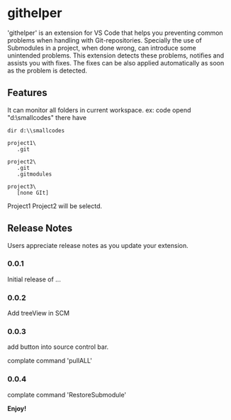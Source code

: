 # githelper

'githelper' is an extension for VS Code that helps you preventing common problems when handling with Git-repositories. Specially the use of Submodules in a project, when done wrong, can introduce some unintended problems. This extension detects these problems, notifies and assists you with fixes. The fixes can be also applied automatically as soon as the problem is detected.



## Features
It can monitor all folders in current workspace.
ex: code opend "d:\\smallcodes"
   there have
   ``` 
   dir d:\\smallcodes

   project1\
      .git

   project2\
      .git
      .gitmodules

   project3\
      [none GIt]
   ```

Project1 Project2 will be selectd.

## Release Notes

Users appreciate release notes as you update your extension.

### 0.0.1

Initial release of ...

### 0.0.2

Add treeView in SCM

### 0.0.3

add button into  source control bar.

complate command 'pullALL'

### 0.0.4

complate command 'RestoreSubmodule' 

**Enjoy!**
